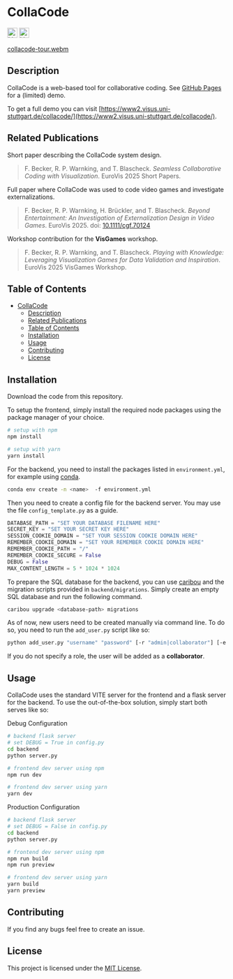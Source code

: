 # CollaCode

[<img alt="Linting status of master" src="https://img.shields.io/github/actions/workflow/status/ArielMant0/collacode/linter.yml?label=Linter&style=for-the-badge" height="23">](https://github.com/marketplace/actions/super-linter)
[<img alt="Licence" src="https://img.shields.io/github/license/ArielMant0/collacode?style=for-the-badge" height="23">](https://github.com/ArielMant0/collacode/blob/main/LICENSE)
<!-- [<img alt="Version" src="https://img.shields.io/github/v/release/ArielMant0/collacode?style=for-the-badge" height="23">](https://github.com/ArielMant0/collacode/releases/latest) -->

[collacode-tour.webm](https://github.com/user-attachments/assets/0af7108f-4996-4ad3-bfad-388c57ef27fb)

## Description

CollaCode is a web-based tool for collaborative coding. See [GitHub Pages](https://arielmant0.github.io/collacode/) for a (limited) demo.

To get a full demo you can visit [https://www2.visus.uni-stuttgart.de/collacode/](https://www2.visus.uni-stuttgart.de/collacode/).


## Related Publications

Short paper describing the CollaCode system design.
>F. Becker, R. P. Warnking, and T. Blascheck. *Seamless Collaborative Coding with Visualization*. EuroVis 2025 Short Papers.

Full paper where CollaCode was used to code video games and investigate externalizations.
>F. Becker, R. P. Warnking, H. Brückler, and T. Blascheck. *Beyond Entertainment: An Investigation of Externalization Design in Video Games*. EuroVis 2025. doi: [10.1111/cgf.70124](https://doi.org/10.1111/cgf.70124)

Workshop contribution for the **VisGames** workshop.
>F. Becker, R. P. Warnking, and T. Blascheck. *Playing with Knowledge: Leveraging Visualization Games for Data Validation and Inspiration*. EuroVis 2025 VisGames Workshop.

## Table of Contents

- [CollaCode](#collacode)
  - [Description](#description)
  - [Related Publications](#related-publications)
  - [Table of Contents](#table-of-contents)
  - [Installation](#installation)
  - [Usage](#usage)
  - [Contributing](#contributing)
  - [License](#license)

## Installation

Download the code from this repository.

To setup the frontend, simply install the required node packages using the package manager of your choice.

```bash
# setup with npm
npm install

# setup with yarn
yarn install
```

For the backend, you need to install the packages listed in `environment.yml`, for example using [conda](https://docs.conda.io/projects/conda/en/latest/user-guide/getting-started.html).

```bash
conda env create -n <name>  -f environment.yml
```

Then you need to create a config file for the backend server. You may use the file `config_template.py` as a guide.

```python
DATABASE_PATH = "SET YOUR DATABASE FILENAME HERE"
SECRET_KEY = "SET YOUR SECRET KEY HERE"
SESSION_COOKIE_DOMAIN = "SET YOUR SESSION COOKIE DOMAIN HERE"
REMEMBER_COOKIE_DOMAIN = "SET YOUR REMEMBER COOKIE DOMAIN HERE"
REMEMBER_COOKIE_PATH = "/"
REMEMBER_COOKIE_SECURE = False
DEBUG = False
MAX_CONTENT_LENGTH = 5 * 1024 * 1024
```

To prepare the SQL database for the backend, you can use [caribou](https://github.com/clutchski/caribou) and the migration scripts provided in `backend/migrations`.
Simply create an empty SQL database and run the following command.

```bash
caribou upgrade <database-path> migrations
```

As of now, new users need to be created manually via command line. To do so, you need to run the `add_user.py` script like so:

```bash
python add_user.py "username" "password" [-r "admin|collaborator"] [-e "my@email.com"]
```

If you do not specify a role, the user will be added as a **collaborator**.

## Usage

CollaCode uses the standard VITE server for the frontend and a flask server for the backend.
To use the out-of-the-box solution, simply start both serves like so:


Debug Configuration

```bash
# backend flask server
# set DEBUG = True in config.py
cd backend
python server.py

# frontend dev server using npm
npm run dev

# frontend dev server using yarn
yarn dev
```

Production Configuration

```bash
# backend flask server
# set DEBUG = False in config.py
cd backend
python server.py

# frontend dev server using npm
npm run build
npm run preview

# frontend dev server using yarn
yarn build
yarn preview
```

## Contributing

If you find any bugs feel free to create an issue.

## License

This project is licensed under the [MIT License](LICENSE).
